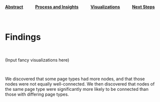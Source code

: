 #### [Abstract](index.md)            [Process and Insights](process.md)            [Visualizations](visuals.md)            [Next Steps](nextsteps.md)

<br>

# Findings

<br>

(Input fancy visualizations here)

<br>

We discovered that some page types had more nodes, and that those nodes were not equally well-connected. We then discovered that nodes of the same page type were significantly more likely to be connected than those with differing page types.